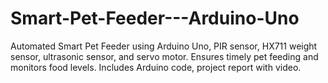 # Smart-Pet-Feeder---Arduino-Uno
Automated Smart Pet Feeder using Arduino Uno, PIR sensor, HX711 weight sensor, ultrasonic sensor, and servo motor. Ensures timely pet feeding and monitors food levels. Includes Arduino code, project report with video.
